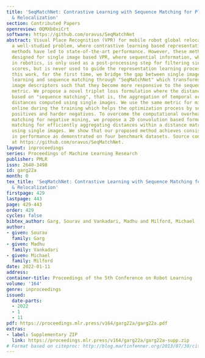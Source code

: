 ```yaml
---
title: 'SeqMatchNet: Contrastive Learning with Sequence Matching for Place Recognition
  & Relocalization'
section: Contributed Papers
openreview: OQMXb0xiCrt
software: https://github.com/oravus/SeqMatchNet
abstract: Visual Place Recognition (VPR) for mobile robot global relocalization is
  a well-studied problem, where contrastive learning based representation training
  methods have led to state-of-the-art performance. However, these methods are mainly
  designed for single image based VPR, where sequential information, which is ubiquitous
  in robotics, is only used as a post-processing step for filtering single image match
  scores, but is never used to guide the representation learning process itself. In
  this work, for the first time, we bridge the gap between single image representation
  learning and sequence matching through "SeqMatchNet" which transforms the single
  image descriptors such that they become more responsive to the sequence matching
  metric. We propose a novel triplet loss formulation where the distance metric is
  based on "sequence matching", that is, the aggregation of temporal order-based Euclidean
  distances computed using single images. We use the same metric for mining negatives
  online during the training which helps the optimization process by selecting appropriate
  positives and harder negatives. To overcome the computational overhead of sequence
  matching for negative mining, we propose a 2D convolution based formulation of sequence
  matching for efficiently aggregating distances within a distance matrix computed
  using single images. We show that our proposed method achieves consistent gains
  in performance as demonstrated on four benchmark datasets. Source code available
  at https://github.com/oravus/SeqMatchNet.
layout: inproceedings
series: Proceedings of Machine Learning Research
publisher: PMLR
issn: 2640-3498
id: garg22a
month: 0
tex_title: 'SeqMatchNet: Contrastive Learning with Sequence Matching for Place Recognition
  & Relocalization'
firstpage: 429
lastpage: 443
page: 429-443
order: 429
cycles: false
bibtex_author: Garg, Sourav and Vankadari, Madhu and Milford, Michael
author:
- given: Sourav
  family: Garg
- given: Madhu
  family: Vankadari
- given: Michael
  family: Milford
date: 2022-01-11
address:
container-title: Proceedings of the 5th Conference on Robot Learning
volume: '164'
genre: inproceedings
issued:
  date-parts:
  - 2022
  - 1
  - 11
pdf: https://proceedings.mlr.press/v164/garg22a/garg22a.pdf
extras:
- label: Supplementary ZIP
  link: https://proceedings.mlr.press/v164/garg22a/garg22a-supp.zip
# Format based on citeproc: http://blog.martinfenner.org/2013/07/30/citeproc-yaml-for-bibliographies/
---
```

